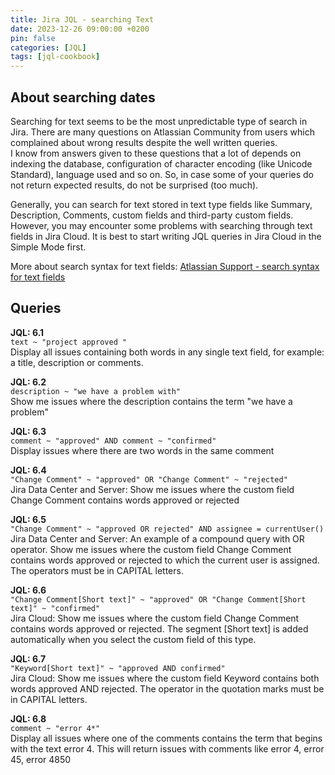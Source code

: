 ```yaml
---
title: Jira JQL - searching Text
date: 2023-12-26 09:00:00 +0200
pin: false
categories: [JQL]
tags: [jql-cookbook]
---
```

## About searching dates

Searching for text seems to be the most unpredictable type of search in Jira. There are many questions on Atlassian Community from users which complained about wrong results despite the well written queries.  
I know from answers given to these questions that a lot of depends on indexing the database, configuration of character encoding (like Unicode Standard), language used and so on. So, in case some of your queries do not return expected results, do not be surprised (too much).  

Generally, you can search for text stored in text type fields like Summary, Description, Comments, custom fields and third-party custom fields. However, you may encounter some problems with searching through text fields in Jira Cloud. It is best to start writing JQL queries in Jira Cloud in the Simple Mode first.

More about search syntax for text fields:
[Atlassian Support - search syntax for text fields](https://support.atlassian.com/jira-software-cloud/docs/search-syntax-for-text-fields/)

## Queries

**JQL: 6.1**  
`text ~ "project approved "`  
Display all issues containing both words in any single text field, for example: a title, description or comments.

**JQL: 6.2**  
`description ~ "we have a problem with"`  
Show me issues where the description contains the term "we have a problem"

**JQL: 6.3**  
`comment ~ "approved" AND comment ~ "confirmed"`  
Display issues where there are two words in the same comment

**JQL: 6.4**  
`"Change Comment" ~ "approved" OR "Change Comment" ~ "rejected"`  
Jira Data Center and Server: Show me issues where the custom field Change Comment contains words approved or rejected

**JQL: 6.5**  
`"Change Comment" ~ "approved OR rejected" AND assignee = currentUser()`  
Jira Data Center and Server: An example of a compound query with OR operator. Show me issues where the custom field Change Comment contains words approved or rejected to which the current user is assigned. The operators must be in CAPITAL letters.

**JQL: 6.6**  
`"Change Comment[Short text]" ~ "approved" OR "Change Comment[Short text]" ~ "confirmed"`  
Jira Cloud: Show me issues where the custom field Change Comment contains words approved or rejected. The segment [Short text] is added automatically when you select the custom field of this type.

**JQL: 6.7**  
`"Keyword[Short text]" ~ "approved AND confirmed"`  
Jira Cloud: Show me issues where the custom field Keyword contains both words approved AND rejected.  The operator in the quotation marks must be in CAPITAL letters.

**JQL: 6.8**  
`comment ~ "error 4*"`  
Display all issues where one of the comments contains the term that begins with the text error 4. This will return issues with comments like error 4, error 45, error 4850
